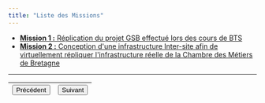 ```yaml
---
title: "Liste des Missions"
---
```

- [<u>**Mission 1 :**</u> Réplication du projet GSB effectué lors des cours de BTS](https://vhascoet-pro.github.io/portfolio-bts.github.io/rds1/rds1_3)
- [<u>**Mission 2 :**</u> Conception d'une infrastructure Inter-site afin de virtuellement répliquer l'infrastructure réelle de la Chambre des Métiers de Bretagne](https://vhascoet-pro.github.io/portfolio-bts.github.io/rds1/rds1_4)
***
|<button onclick="window.location.href='https://vhascoet-pro.github.io/portfolio-bts.github.io/rds1/rds1_1';">Précédent</button>|<button onclick="window.location.href='https://vhascoet-pro.github.io/portfolio-bts.github.io/rds1/rds1_3';">Suivant</button>|
|-|-|